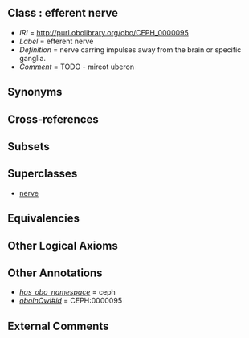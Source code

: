
## Class : efferent nerve

 * *IRI* = http://purl.obolibrary.org/obo/CEPH_0000095
 * *Label* = efferent nerve
 * *Definition* = nerve carring impulses away from the brain or specific ganglia.
 * *Comment* = TODO - mireot uberon

## Synonyms


## Cross-references


## Subsets


## Superclasses

 * [nerve](../../UBERON/21/UBERON_0001021.md)

## Equivalencies


## Other Logical Axioms


## Other Annotations

 * *[has_obo_namespace](../../ce/oboInOwl#hasOBONamespace.md)* = ceph
 * *[oboInOwl#id](../../id/oboInOwl#id.md)* = CEPH:0000095

## External Comments


